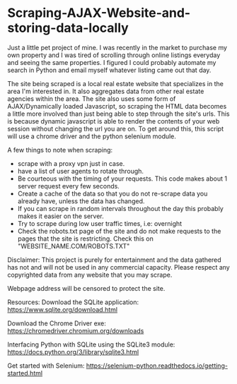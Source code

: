 # Scraping-AJAX-Website-and-storing-data-locally

Just a little pet project of mine. I was recently in the market to purchase my own property and I was tired of scrolling through online listings everyday and seeing the same properties. I figured I could probably automate my search in Python and email myself whatever listing came out that day. 

The site being scraped is a local real estate website that specializes in the area I'm interested in. It also aggregates data from other real estate agencies within the area.
The site also uses some form of AJAX/Dynamically loaded Javascript, so scraping the HTML data becomes a little more involved than just being able to step through the site's urls. This is because dynamic javascript is able to render the contents of your web session without changing the url you are on. To get around this, this script will use a chrome driver and the python selenium module.

A few things to note when scraping:

- scrape with a proxy vpn just in case.
- have a list of user agents to rotate through.
- Be courteous with the timing of your requests. This code makes about 1 server request every few seconds. 
- Create a cache of the data so that you do not re-scrape data you already have, unless the data has changed.
- If you can scrape in random intervals throughout the day this probably makes it easier on the server.
- Try to scrape during low user traffic times, i.e: overnight
- Check the robots.txt page of the site and do not make requests to the pages that the site is restricting. Check this on "WEBSITE_NAME.COM/ROBOTS.TXT"

Disclaimer: This project is purely for entertainment and the data gathered has not and will not be used in any commercial capacity. Please respect any copyrighted data from any website that you may scrape. 

Webpage address will be censored to protect the site.




Resources:
Download the SQLite application:
https://www.sqlite.org/download.html

Download the Chrome Driver exe:
https://chromedriver.chromium.org/downloads

Interfacing Python with SQLite using the SQLite3 module:
https://docs.python.org/3/library/sqlite3.html

Get started with Selenium:
https://selenium-python.readthedocs.io/getting-started.html





